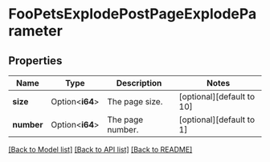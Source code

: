 # FooPetsExplodePostPageExplodeParameter

## Properties

Name | Type | Description | Notes
------------ | ------------- | ------------- | -------------
**size** | Option<**i64**> | The page size. | [optional][default to 10]
**number** | Option<**i64**> | The page number. | [optional][default to 1]

[[Back to Model list]](../README.md#documentation-for-models) [[Back to API list]](../README.md#documentation-for-api-endpoints) [[Back to README]](../README.md)


